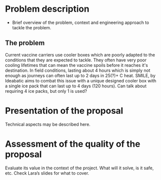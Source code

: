# Problem description

- Brief overview of the problem, context and engineering approach to tackle the problem.

## The problem
Current vaccine carriers use cooler boxes which are poorly adapted to the conditions that they are expected to tackle. They often have very poor cooling lifetimes that can mean the vaccine spoils before it reaches it's destination. In field conditions, lasting about 4 hours which is simply not enough as journeys can often last up to 2 days in 25(?)+ C heat. SMILE, by Ideabatic aims to combat this issue with a unique designed cooler box with a single ice pack that can last up to 4 days (120 hours). 
Can talk about requiring 4 ice packs, but only 1 is used? 


# Presentation of the proposal

Technical aspects may be described here.

# Assessment of the quality of the proposal

Evaluate its value in the context of the project. What will it solve, is it safe, etc. Check Lara’s slides for what to cover.


